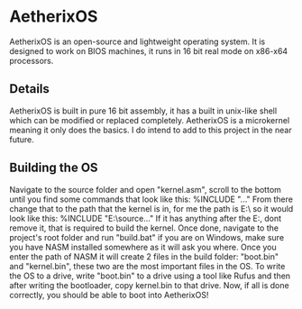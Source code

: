 # AetherixOS
AetherixOS is an open-source and lightweight operating system. It is designed to work on BIOS machines, it runs in 16 bit real mode on x86-x64 processors.

## Details

AetherixOS is built in pure 16 bit assembly, it has a built in unix-like shell which can be modified or replaced completely.
AetherixOS is a microkernel meaning it only does the basics. 
I do intend to add to this project in the near future.

## Building the OS

Navigate to the source folder and open "kernel.asm", scroll to the bottom until you find some commands that look like this: %INCLUDE "..." From there change that to the path that the kernel is in, for me the path is E:\ so it would look like this: %INCLUDE "E:\source..." If it has anything after the E:, dont remove it, that is required to build the kernel. Once done, navigate to the project's root folder and run "build.bat" if you are on Windows, make sure you have NASM installed somewhere as it will ask you where. Once you enter the path of NASM it will create 2 files in the build folder: "boot.bin" and "kernel.bin", these two are the most important files in the OS. To write the OS to a drive, write "boot.bin" to a drive using a tool like Rufus and then after writing the bootloader, copy kernel.bin to that drive. Now, if all is done correctly, you should be able to boot into AetherixOS!
